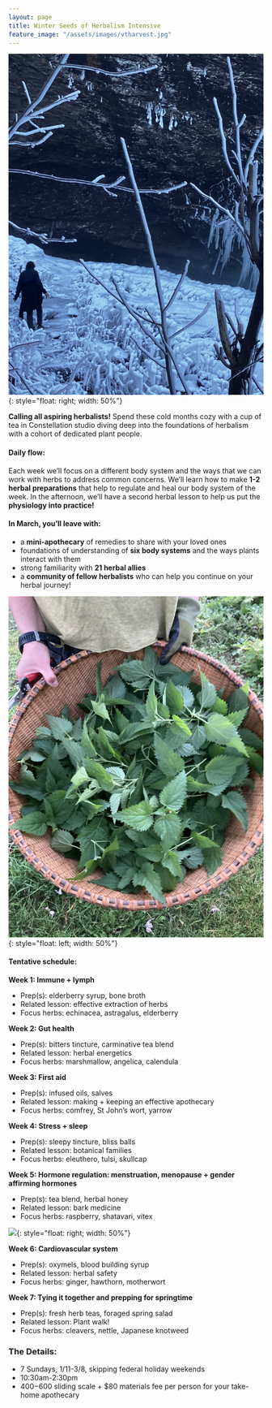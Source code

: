```yaml
---
layout: page
title: Winter Seeds of Herbalism Intensive
feature_image: "/assets/images/vtharvest.jpg"
---
```


![](/assets/images/icywalk.jpeg){: style="float: right; width: 50%"}

**Calling all aspiring herbalists!** Spend these cold months cozy with a cup of tea in Constellation studio diving deep into the foundations of herbalism with a cohort of dedicated plant people.

#### Daily flow:
Each week we’ll focus on a different body system and the ways that we can work with herbs to address common concerns. We’ll learn how to make **1-2 herbal preparations** that help to regulate and heal our body system of the week. In the afternoon, we’ll have a second herbal lesson to help us put the **physiology into practice!**


#### In March, you’ll leave with:
- a **mini-apothecary** of remedies to share with your loved ones
- foundations of understanding of **six body systems** and the ways plants interact with them
- strong familiarity with **21 herbal allies**
- a **community of fellow herbalists** who can help you continue on your herbal journey!

![](/assets/images/nettle.jpg){: style="float: left; width: 50%"}

#### Tentative schedule:

**Week 1: Immune + lymph**
- Prep(s): elderberry syrup, bone broth
- Related lesson: effective extraction of herbs
- Focus herbs: echinacea, astragalus, elderberry

**Week 2: Gut health**
- Prep(s): bitters tincture, carminative tea blend
- Related lesson: herbal energetics
- Focus herbs: marshmallow, angelica, calendula

**Week 3: First aid**
- Prep(s): infused oils, salves
- Related lesson: making + keeping an effective apothecary
- Focus herbs: comfrey, St John’s wort, yarrow

**Week 4: Stress + sleep**
- Prep(s): sleepy tincture, bliss balls
- Related lesson: botanical families
- Focus herbs: eleuthero, tulsi, skullcap

**Week 5: Hormone regulation: menstruation, menopause + gender affirming hormones**
- Prep(s): tea blend, herbal honey
- Related lesson: bark medicine
- Focus herbs: raspberry, shatavari, vitex

![](/assets/images/violet.jpg){: style="float: right; width: 50%"}

**Week 6: Cardiovascular system**
- Prep(s): oxymels, blood building syrup
- Related lesson: herbal safety
- Focus herbs: ginger, hawthorn, motherwort

**Week 7: Tying it together and prepping for springtime**
- Prep(s): fresh herb teas, foraged spring salad
- Related lesson: Plant walk!
- Focus herbs: cleavers, nettle, Japanese knotweed

### The Details:
- 7 Sundays, 1/11-3/8, skipping federal holiday weekends
- 10:30am-2:30pm
- $400-$600 sliding scale + $80 materials fee per person for your take-home apothecary
